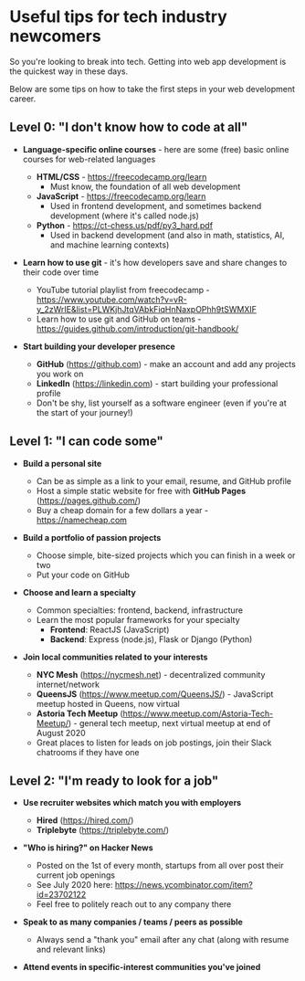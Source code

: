 # Useful tips for tech industry newcomers

So you're looking to break into tech. Getting into web app development is the quickest way in these days.

Below are some tips on how to take the first steps in your web development career.

## Level 0: "I don't know how to code at all"

- **Language-specific online courses** - here are some (free) basic online courses for web-related languages
  - **HTML/CSS** - https://freecodecamp.org/learn
    - Must know, the foundation of all web development
  - **JavaScript** - https://freecodecamp.org/learn
    - Used in frontend development, and sometimes backend development (where it's called node.js)
  - **Python** - https://ct-chess.us/pdf/py3_hard.pdf
    - Used in backend development (and also in math, statistics, AI, and machine learning contexts)

- **Learn how to use git** - it's how developers save and share changes to their code over time
  - YouTube tutorial playlist from freecodecamp - https://www.youtube.com/watch?v=vR-y_2zWrIE&list=PLWKjhJtqVAbkFiqHnNaxpOPhh9tSWMXIF
  - Learn how to use git and GitHub on teams - https://guides.github.com/introduction/git-handbook/

- **Start building your developer presence**
  - **GitHub** (https://github.com) - make an account and add any projects you work on
  - **LinkedIn** (https://linkedin.com) - start building your professional profile
  - Don't be shy, list yourself as a software engineer (even if you're at the start of your journey!)

## Level 1: "I can code some"

- **Build a personal site**
  - Can be as simple as a link to your email, resume, and GitHub profile
  - Host a simple static website for free with **GitHub Pages** (https://pages.github.com/)
  - Buy a cheap domain for a few dollars a year - https://namecheap.com

- **Build a portfolio of passion projects**
  - Choose simple, bite-sized projects which you can finish in a week or two
  - Put your code on GitHub

- **Choose and learn a specialty**
  - Common specialties: frontend, backend, infrastructure
  - Learn the most popular frameworks for your specialty
    - **Frontend**: ReactJS (JavaScript)
    - **Backend**: Express (node.js), Flask or Django (Python)

- **Join local communities related to your interests**
  - **NYC Mesh** (https://nycmesh.net) - decentralized community internet/network
  - **QueensJS** (https://www.meetup.com/QueensJS/) - JavaScript meetup hosted in Queens, now virtual
  - **Astoria Tech Meetup** (https://www.meetup.com/Astoria-Tech-Meetup/) - general tech meetup, next virtual meetup at end of August 2020
  - Great places to listen for leads on job postings, join their Slack chatrooms if they have one

## Level 2: "I'm ready to look for a job"

- **Use recruiter websites which match you with employers**
  - **Hired** (https://hired.com/)
  - **Triplebyte** (https://triplebyte.com/)

- **"Who is hiring?" on Hacker News**
  - Posted on the 1st of every month, startups from all over post their current job openings
  - See July 2020 here: https://news.ycombinator.com/item?id=23702122
  - Feel free to politely reach out to any company there

- **Speak to as many companies / teams / peers as possible**
  - Always send a "thank you" email after any chat (along with resume and relevant links)

- **Attend events in specific-interest communities you've joined**
